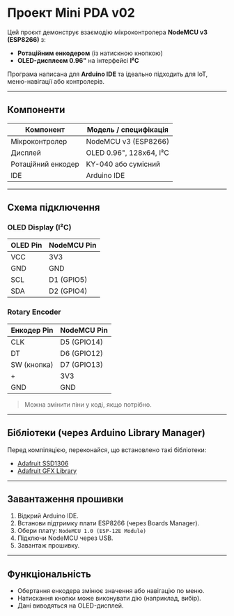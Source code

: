 # Проект Mini PDA v02

Цей проєкт демонструє взаємодію мікроконтролера **NodeMCU v3 (ESP8266)** з:
- **Ротаційним енкодером** (із натискною кнопкою)
- **OLED-дисплеєм 0.96"** на інтерфейсі **I²C**

Програма написана для **Arduino IDE** та ідеально підходить для IoT, меню-навігації або контролерів.

---

## Компоненти

| Компонент                     | Модель / специфікація       |
|------------------------------|-----------------------------|
| Мікроконтролер                | NodeMCU v3 (ESP8266)        |
| Дисплей                      | OLED 0.96", 128x64, I²C     |
| Ротаційний енкодер           | KY-040 або сумісний         |
| IDE                          | Arduino IDE                 |

---

## Схема підключення

### OLED Display (I²C)

| OLED Pin | NodeMCU Pin |
|----------|-------------|
| VCC      | 3V3         |
| GND      | GND         |
| SCL      | D1 (GPIO5)  |
| SDA      | D2 (GPIO4)  |

### Rotary Encoder

| Енкодер Pin | NodeMCU Pin |
|-------------|-------------|
| CLK         | D5 (GPIO14) |
| DT          | D6 (GPIO12) |
| SW (кнопка) | D7 (GPIO13) |
| +           | 3V3         |
| GND         | GND         |

> Можна змінити піни у коді, якщо потрібно.

---

## Бібліотеки (через Arduino Library Manager)

Перед компіляцією, переконайся, що встановлено такі бібліотеки:

- [Adafruit SSD1306](https://github.com/adafruit/Adafruit_SSD1306)
- [Adafruit GFX Library](https://github.com/adafruit/Adafruit-GFX-Library)

---

## Завантаження прошивки

1. Відкрий Arduino IDE.
2. Встанови підтримку плати ESP8266 (через Boards Manager).
3. Обери плату: `NodeMCU 1.0 (ESP-12E Module)`
4. Підключи NodeMCU через USB.
5. Завантаж прошивку.

---

## Функціональність

- Обертання енкодера змінює значення або навігацію по меню.
- Натискання кнопки може виконувати дію (наприклад, вибір).
- Дані виводяться на OLED-дисплей.
